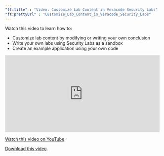 ```yaml
---
"ft:title" : "Video: Customize Lab Content in Veracode Security Labs"
"ft:prettyUrl" : "Customize_Lab_Content_in_Veracode_Security_Labs"
---
```

Watch this video to learn how to:

-   Customize lab content by modifying or writing your own conclusion
-   Write your own labs using Security Labs as a sandbox
-   Create an example application using your own code

<iframe width="500" height="250" src="https://www.youtube.com/embed/vSJlJC6fPuQ"
title="Customize Lab Content in Veracode Security Labs" frameborder="0" allow="accelerometer;
autoplay; clipboard-write; encrypted-media; gyroscope; picture-in-picture"
allowfullscreen></iframe>

[Watch this video on YouTube](https://www.youtube.com/embed/vSJlJC6fPuQ).

[Download this video](https://d3pn0dtbjseokt.cloudfront.net/Customize_Lab_Content_Security_Labs.mp4).
